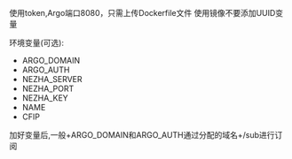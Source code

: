 使用token,Argo端口8080，只需上传Dockerfile文件
使用镜像不要添加UUID变量

环境变量(可选):
* ARGO_DOMAIN
* ARGO_AUTH
* NEZHA_SERVER
* NEZHA_PORT
* NEZHA_KEY
* NAME
* CFIP

加好变量后,一般+ARGO_DOMAIN和ARGO_AUTH通过分配的域名+/sub进行订阅

